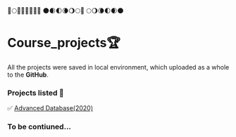 :full_moon_with_face::full_moon::waning_gibbous_moon::waning_crescent_moon::first_quarter_moon::waxing_crescent_moon::new_moon::new_moon_with_face:	:new_moon::waxing_crescent_moon::first_quarter_moon::waning_crescent_moon::waning_gibbous_moon::full_moon::full_moon_with_face:
:full_moon::waning_gibbous_moon::waning_crescent_moon::first_quarter_moon::waxing_crescent_moon::new_moon:

# Course_projects:trophy:
All the projects were saved in local environment, which uploaded as a whole to the **GitHub**.

### Projects listed :dart:
:white_check_mark: [Advanced Database(2020)](https://github.com/Edwardus666/Python_Projects/Practice)  

### To be contiuned...



